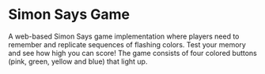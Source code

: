 # Simon Says Game

A web-based Simon Says game implementation where players need to remember and replicate sequences of flashing colors. Test your memory and see how high you can score! The game consists of four colored buttons (pink, green, yellow and blue) that light up.
